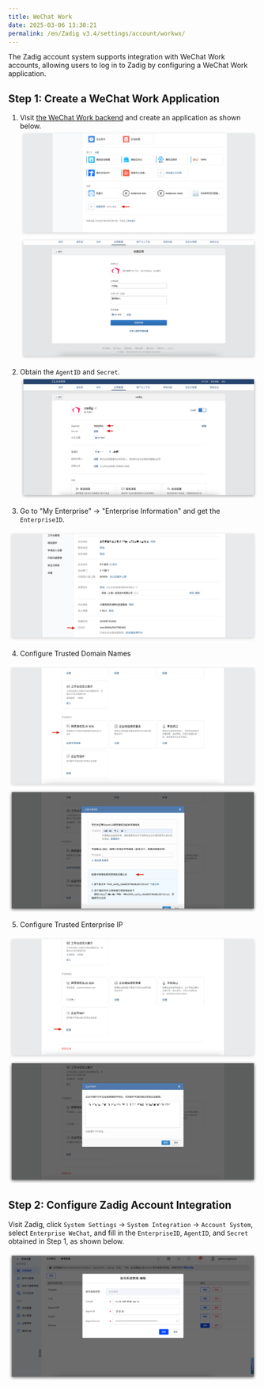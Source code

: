 ```yaml
---
title: WeChat Work
date: 2025-03-06 13:30:21
permalink: /en/Zadig v3.4/settings/account/workwx/
---
```


The Zadig account system supports integration with WeChat Work accounts, allowing users to log in to Zadig by configuring a WeChat Work application.

## Step 1: Create a WeChat Work Application

1. Visit [the WeChat Work backend](https://work.weixin.qq.com/wework_admin/frame#apps) and create an application as shown below.
![workwx](../../../../_images/wx_1.png)
![workwx](../../../../_images/workwx_account_2.png)

2. Obtain the `AgentID` and `Secret`.
![workwx](../../../../_images/workwx_account_3.png)

3. Go to "My Enterprise" -> "Enterprise Information" and get the `EnterpriseID`.

![workwx](../../../../_images/wx_4.png)

4. Configure Trusted Domain Names

![workwx](../../../../_images/wx_5.png)
![workwx](../../../../_images/wx_6.png)

5. Configure Trusted Enterprise IP

![workwx](../../../../_images/wx_7.png)
![workwx](../../../../_images/wx_8.png)


## Step 2: Configure Zadig Account Integration

Visit Zadig, click `System Settings` -> `System Integration` -> `Account System`, select `Enterprise WeChat`, and fill in the `EnterpriseID`, `AgentID`, and `Secret` obtained in Step 1, as shown below.

![workwx](../../../../_images/workwx_account_4.png)